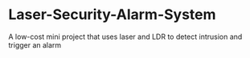 # Laser-Security-Alarm-System
A low-cost mini project that uses laser and LDR to detect intrusion and trigger an alarm
